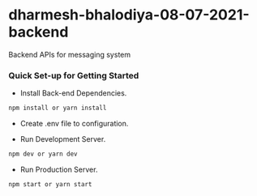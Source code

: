 # dharmesh-bhalodiya-08-07-2021-backend
Backend APIs for messaging system

### Quick Set-up for Getting Started 

- Install Back-end Dependencies.

```sh
npm install or yarn install
```

- Create .env file to configuration.

- Run Development Server.

```sh
npm dev or yarn dev
```

- Run Production Server.

```sh
npm start or yarn start
```